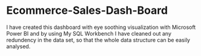 # Ecommerce-Sales-Dash-Board
I have created this dashboard with eye soothing visualization  with Microsoft Power BI and by using My SQL Workbench I have cleaned out any redundency in the data set, so that the whole data structure can be easily analysed.

